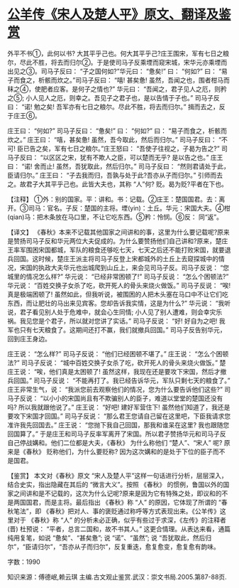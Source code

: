 # [公羊传《宋人及楚人平》原文、翻译及鉴赏](https://www.vrrw.net/wx/14023.html)

外平不书①，此何以书? 大其平乎己也。何大其平乎己?庄王围宋，军有七日之粮尔，尽此不胜，将去而归尔②。于是使司马子反乘堙而窥宋城，宋华元亦乘堙而出见之③。司马子反曰： “子之国何如?”华元曰： “惫矣!” 曰： “何如?” 曰： “易子而食之，析骸而炊之。”司马子反曰： “嘻! 甚矣惫! 虽然，吾闻之也，围者柑马而秣之④，使肥者应客。是何子之情也?” 华元曰： “吾闻之，君子见人之厄，则矜之⑤; 小人见人之厄，则幸之。吾见子之君子也，是以告情于子也。” 司马子反曰： “诺! 勉之矣! 吾军亦有七日之粮尔。尽此不胜，将去而归尔。” 揖而去之，反于庄王⑥。

庄王曰： “何如?” 司马子反曰： “惫矣!” 曰： “何如?” 曰： “易子而食之，析骸而炊之。” 庄王曰： “嘻，甚矣惫! 虽然，吾今取此，然后而归尔。” 司马子反曰： “不可! 臣已告之矣，军有七日之粮尔。”庄王怒曰： “吾使子往视之，子曷为告之?” 司马子反曰： “以区区之宋，犹有不欺人之臣，可以楚而无乎? 是以告之也。” 庄王曰： “诺! 舍而止! 虽然，吾犹取此，然后归尔。” 司马子反曰： “然则君请处于此，臣请归尔。” 庄王曰： “子去我而归，吾孰与处于此?吾亦从子而归尔。” 引师而去之。故君子大其平乎己也。此皆大夫也，其称 “人”何? 贬。曷为贬?平者在下也。

【注释】 ①外：别的国家。平：讲和。书：记载。②庄王：楚国国君。去：离开。③司马：官名。子反：楚国的主将。堙(yin)：土丘。华元：宋国大夫。④柑(qian)马：把木条放在马口里，不让它吃东西。⑤矜：怜悯。⑥反： 同“返”。



【译文】 《春秋》本来不记载其他国家之间讲和的事，这里为什么要记载呢?原来是赞扬司马子反和华元两位大夫促成的。为什么要赞扬他们自己讲和?原来，楚庄王率军围困宋国都城，军队的粮食还够吃七天，七天之后还不能打败宋国，就要退兵回国。这时候，楚庄王派主将司马子反登上宋都城外的土丘上去窥探城中的情况，宋国的执政大夫华元也出城爬到山丘上，来会见司马子反。司马子反说： “您城里的情况怎么样?” 华元说： “已经非常困顿了!” 司马子反说： “怎么个困顿法?” 华元说： “百姓交换子女杀了吃，砍开死人的骨头来烧火做饭。” 司马子反说： “唉! 真是极端困顿了! 虽然如此，但我听说，被围困的人把木头塞在马口中不让它们吃东西，而让肥壮的马出来见宾客。您却告诉我实情，这是为什么?” 华元说： “我听说，君子看见别人处于危难中，就会心生同情; 小人见了别人遭难，则会幸灾乐祸。我见您是个君子，所以就对您讲了实话。” 司马子反说： “好! 好自为之吧! 我军也只有七天粮食了。这期间还打不赢，我们就撤兵回国。” 司马子反告别华元，回到庄王身边。

庄王说： “怎么样?” 司马子反说： “他们已经困顿不堪了。” 庄王说： “怎么个困顿法?” 司马子反说： “城中百姓交换子女杀了吃，砍开死人的骨头来烧火做饭。” 楚庄王说： “唉，他们真是太困顿了! 虽然这样，我现在还是要攻下宋国，然后才撤兵回国。” 司马子反说： “不能再打了。我已经告诉华元，军队只剩七天的粮食了。” 庄王非常生气，说： “我派您前去观察他们的情况，您为什么要告诉他们这些?” 司马子反说： “以小小的宋国尚且有不欺骗别人的臣子，难道以堂堂的楚国还没有吗? 所以我就跟他说了。” 庄王说： “好吧! 建好军营住下! 虽然他们知道了，我还是要攻下宋国才回国。” 司马子反说： “那么君王您请自己留在这里吧，下臣我请求您准许我先回国去。” 庄王说： “您抛下我自己回国，那我和谁呆在这里? 我也跟随您回国算了。” 于是庄王和司马子反率军离开了宋国。所以君子赞扬华元和司马子反自己停战媾和。他们二位都是大夫，《春秋》 为什么称他们 “楚人”、“宋人” 呢? 原来是《春秋》 贬称他们，为什么要贬称? 因为这次媾和的是处于下位的臣子而不是国君。

【鉴赏】 本文对《春秋》原文 “宋人及楚人平”这样一句话进行分析，层层深入，结合史实，指出隐藏在其后的 “微言大义”。按照 《春秋》 的惯例，鲁国以外的国家之间讲和是不记载的，这次为什么记呢?原来是因为它有特殊之处，即议和的不是两国国君，而是主将。最后指出 《春秋》称 “人” 的原因，它体现了所谓的 “春秋笔法”，即 《春秋》把对人、事的褒贬通过称呼等方式表现出来。《公羊传》这里对于 《春秋》称 “人” 的分析未必正确，似乎有些过于求深，《左传》的注释者 (晋) 杜预说： “平者，总言二国和，故不书其人。” 这更合情理。从表达来看，通篇纯用复笔，如说 “惫矣”、“甚矣惫”; 说 “诺”、“虽然”; 说 “吾犹取此，然后归尔”，“臣请归尔”，“吾亦从子而归尔”，反复重迭，愈复愈变，愈复愈有韵味。

字数：1990

知识来源：傅德岷,赖云琪 主编.古文观止鉴赏.武汉：崇文书局.2005.第87-88页.

